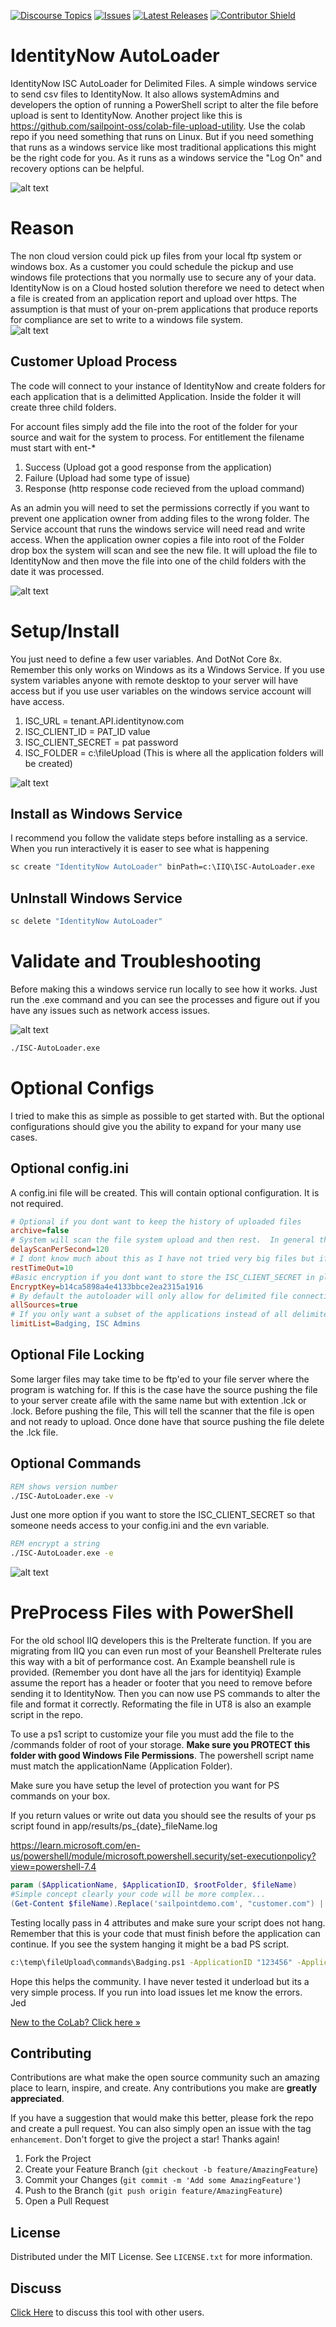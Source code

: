[![Discourse Topics][discourse-shield]][discourse-url]
[![Issues][issues-shield]][issues-url]
[![Latest Releases][release-shield]][release-url]
[![Contributor Shield][contributor-shield]][contributors-url]

[discourse-shield]:https://img.shields.io/discourse/topics?label=Discuss%20This%20Tool&server=https%3A%2F%2Fdeveloper.sailpoint.com%2Fdiscuss
[discourse-url]:https://developer.sailpoint.com/discuss/tag/workflows
[issues-shield]:https://img.shields.io/github/issues/sailpoint-oss/repo-template?label=Issues
[issues-url]:https://github.com/sailpoint-oss/repo-template/issues
[release-shield]: https://img.shields.io/github/v/release/sailpoint-oss/repo-template?label=Current%20Release
[release-url]:https://github.com/sailpoint-oss/repo-template/releases
[contributor-shield]:https://img.shields.io/github/contributors/sailpoint-oss/repo-template?label=Contributors
[contributors-url]:https://github.com/sailpoint-oss/repo-template/graphs/contributors

# IdentityNow AutoLoader
IdentityNow ISC AutoLoader for Delimited Files.  A simple windows service to send csv files to IdentityNow.  It also allows systemAdmins and developers the option of running a PowerShell script to alter the file before upload is sent to IdentityNow.  Another project like this is https://github.com/sailpoint-oss/colab-file-upload-utility.  Use the colab repo if you need something that runs on Linux.  But if you need something that runs as a windows service like most traditional applications this might be the right code for you.  As it runs as a windows service the "Log On" and recovery options can be helpful.  


![alt text](images/0.png)

# Reason
The non cloud version could pick up files from your local ftp system or windows box.  As a customer you could schedule the pickup and use windows file protections that you normally use to secure any of your data.  IdentityNow is on a Cloud hosted solution therefore we need to detect when a file is created from an application report and upload over https.  The assumption is that must of your on-prem applications that produce reports for compliance are set to write to a windows file system.  
![alt text](images/2.png)

## Customer Upload Process
The code will connect to your instance of IdentityNow and create folders for each application that is a delimitted Application.  Inside the folder it will create three child folders. 

For account files simply add the file into the root of the folder for your source and wait for the system to process.  For entitlement the filename must start with ent-*

1) Success (Upload got a good response from the application)
2) Failure (Upload had some type of issue)
3) Response (http response code recieved from the upload command)

As an admin you will need to set the permissions correctly if you want to prevent one application owner from adding files to the wrong folder.  The Service account that runs the windows service will need read and write access.  When the application owner copies a file into root of the Folder drop box the system will scan and see the new file.  It will upload the file to IdentityNow and then move the file into one of the child folders with the date it was processed.  

![alt text](images/3.1.png)

# Setup/Install
You just need to define a few user variables. And DotNot Core 8x.  Remember this only works on Windows as its a Windows Service.  If you use system variables anyone with remote desktop to your server will have access but if you use user variables on the windows service account will have access.  

1) ISC_URL = tenant.API.identitynow.com
2) ISC_CLIENT_ID = PAT_ID value
3) ISC_CLIENT_SECRET = pat password
4) ISC_FOLDER = c:\fileUpload  (This is where all the application folders will be created)

![alt text](images/1.1.png)

## Install as Windows Service
I recommend you follow the validate steps before installing as a service.  When you run interactively it is easer to see what is happening

```cmd
sc create "IdentityNow AutoLoader" binPath=c:\IIQ\ISC-AutoLoader.exe
```

## UnInstall Windows Service
```cmd
sc delete "IdentityNow AutoLoader"
```

# Validate and Troubleshooting
Before making this a windows service run locally to see how it works.  Just run the .exe command and you can see the processes and figure out if you have any issues such as network access issues.

![alt text](images/4.png)

```cmd 
./ISC-AutoLoader.exe
```

# Optional Configs
I tried to make this as simple as possible to get started with.  But the optional configurations should give you the ability to expand for your many use cases.

## Optional config.ini
A config.ini file will be created.  This will contain optional configuration.  It is not required.  
``` ini
# Optional if you dont want to keep the history of uploaded files
archive=false
# System will scan the file system upload and then rest.  In general this should be 60 as thats a min but in testing you can drop this or increase as you need
delayScanPerSecond=120
# I dont know much about this as I have not tried very big files but if you get timeouts try updating this number in Minutes
restTimeOut=10
#Basic encryption if you dont want to store the ISC_CLIENT_SECRET in plan text set a key and follow the commands to encrypt your secret.
EncryptKey=b14ca5898a4e4133bbce2ea2315a1916
# By default the autoloader will only allow for delimited file connections but if you need to bring in all sources for things like entitlement uploads you can add a true statement.  If you have limitList and true limitList takes priority.
allSources=true
# If you only want a subset of the applications instead of all delimited apps.  You should likely have this set if you have allSources=true
limitList=Badging, ISC Admins
``` 

## Optional File Locking
Some larger files may take time to be ftp'ed to your file server where the program is watching for.  If this is the case have the source pushing the file to your server create afile with the same name but with extention .lck or .lock.  Before pushing the file, This will tell the scanner that the file is open and not ready to upload.  Once done have that source pushing the file delete the .lck file.

## Optional Commands

```cmd 
REM shows version number
./ISC-AutoLoader.exe -v
```

Just one more option if you want to store the ISC_CLIENT_SECRET so that someone needs access to your config.ini and the evn variable.  

```cmd 
REM encrypt a string
./ISC-AutoLoader.exe -e
```
![alt text](images/5.png)

# PreProcess Files with PowerShell
For the old school IIQ developers this is the PreIterate function.  If you are migrating from IIQ you can even run most of your Beanshell PreIterate rules this way with a bit of performance cost.  An Example beanshell rule is provided.  (Remember you dont have all the jars for identityiq)  Example assume the report has a header or footer that you need to remove before sending it to IdentityNow.  Then you can now use PS commands to alter the file and format it correctly.  Reformating the file in UT8 is also an example script in the repo.

To use a ps1 script to customize your file you must add the file to the /commands folder of root of your storage.  **Make sure you PROTECT this folder with good Windows File Permissions**.  The powershell script name must match the applicationName (Application Folder).

Make sure you have setup the level of protection you want for PS commands on your box. 

If you return values or write out data you should see the results of your ps script found  in app/results/ps_{date}_fileName.log


https://learn.microsoft.com/en-us/powershell/module/microsoft.powershell.security/set-executionpolicy?view=powershell-7.4

```ps1
param ($ApplicationName, $ApplicationID, $rootFolder, $fileName)
#Simple concept clearly your code will be more complex...
(Get-Content $fileName).Replace('sailpointdemo.com', "customer.com") | Set-Content $fileName
```

Testing locally pass in 4 attributes and make sure your script does not hang.  Remember that this is your code that must finish before the application can continue.  If you see the system hanging it might be a bad PS script.  
```cmd
c:\temp\fileUpload\commands\Badging.ps1 -ApplicationID "123456" -ApplicationName "Badging"
```

Hope this helps the community.  I have never tested it underload but its a very simple process.  If you run into load issues let me know the errors.    
Jed

[New to the CoLab? Click here »](https://developer.sailpoint.com/discuss/t/about-the-sailpoint-developer-community-colab/11230)

<!-- CONTRIBUTING -->
## Contributing

Contributions are what make the open source community such an amazing place to learn, inspire, and create. Any contributions you make are **greatly appreciated**.

If you have a suggestion that would make this better, please fork the repo and create a pull request. You can also simply open an issue with the tag `enhancement`.
Don't forget to give the project a star! Thanks again!

1. Fork the Project
2. Create your Feature Branch (`git checkout -b feature/AmazingFeature`)
3. Commit your Changes (`git commit -m 'Add some AmazingFeature'`)
4. Push to the Branch (`git push origin feature/AmazingFeature`)
5. Open a Pull Request

<!-- LICENSE -->
## License

Distributed under the MIT License. See `LICENSE.txt` for more information.

<!-- CONTACT -->
## Discuss
[Click Here](https://developer.sailpoint.com/dicuss/tag/{tagName}) to discuss this tool with other users.
